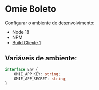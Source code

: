 # Omie Boleto

Configurar o ambiente de desenvolvimento:

- Node 18
- NPM
- [Build Cliente 1](.github/workflows/dili.yml)

## Variáveis de ambiente:
```ts
interface Env {
    OMIE_APP_KEY: string;
    OMIE_APP_SECRET: string;
}
```
